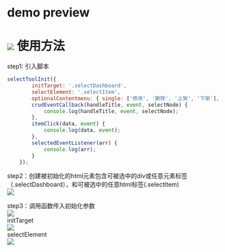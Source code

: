 demo preview  
===
![](https://github.com/Chencole/select-tool/blob/master/images/preview.gif)
使用方法  
===
  
  
step1: 引入脚本  
```javascript
selectToolInit({
        initTarget: '.selectDashboard',
        selectElement: '.selectItem',
        optionalContentmenu: { single: ['修改', '删除', '上架', '下架'], multiple: ['批量删除', '批量上架', '批量下架'] },
        crudEventCallback(handleTitle, event, selectNode) {
            console.log(handleTitle, event, selectNode);
        },
        itemClick(data, event) {
            console.log(data, event);
        },
        selectedEventListener(arr) {
            console.log(arr);
        }
    });
```
step2：创建被初始化的html元素包含可被选中的div或任意元素标签（.selectDashboard），和可被选中的任意html标签(.selectItem)  
![](https://github.com/Chencole/select-tool/blob/master/images/bind.png)  
  
step3：调用函数传入初始化参数  
![](https://github.com/Chencole/select-tool/blob/master/images/initFunction.png)  
initTarget  
![](https://github.com/Chencole/select-tool/blob/master/images/initSelectBox.png)  
selectElement  
![](https://github.com/Chencole/select-tool/blob/master/images/selectItemAndIds.png)  
